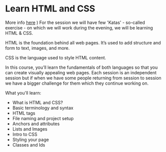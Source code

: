# Learn HTML and CSS

More info [here](https://musescodejs.org/sydney-dojo.html)
)
For the session we will have few 'Katas' - so-called exercise - on which we will work during the evening, we will be learning HTML & CSS. 

HTML is the foundation behind all web pages. It’s used to add structure and form to text, images, and more. 

CSS is the language used to style HTML content. 

In this course, you’ll learn the fundamentals of both languages so that you can create visually appealing web pages. Each session is an independent session but if when we have some people returning from session to session we have a bigger challenge for them which they continue working on.

What you'll learn:

- What is HTML and CSS?
- Basic terminology and syntax
- HTML tags
- File naming and project setup
- Anchors and attributes
- Lists and Images
- Intro to CSS
- Styling your page
- Classes and Ids
